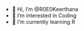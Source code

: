 - 👋 Hi, I’m @R0E0Keerthana
- 👀 I’m interested in Coding
- 🌱 I’m currently learning R

<!---
R0E0Keerthana/R0E0Keerthana is a ✨ special ✨ repository because its `README.md` (this file) appears on your GitHub profile.
You can click the Preview link to take a look at your changes.
--->
